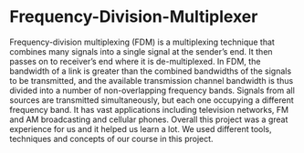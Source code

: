 # Frequency-Division-Multiplexer
Frequency-division multiplexing (FDM) is a multiplexing technique that combines many signals into a single signal at the sender’s end. It then passes on to receiver’s end where it is de-multiplexed. In FDM, the bandwidth of a link is greater than the combined bandwidths of the signals to be transmitted, and the available transmission channel bandwidth is thus divided into a number of non-overlapping frequency bands. Signals from all sources are transmitted simultaneously, but each one occupying a different frequency band. It has vast applications including television networks, FM and AM broadcasting and cellular phones. Overall this project was a great experience for us and it helped us learn a lot. We used different tools, techniques and concepts of our course in this project.
